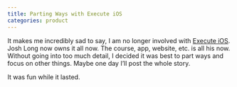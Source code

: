 ```yaml
---
title: Parting Ways with Execute iOS
categories: product
---
```


It makes me incredibly sad to say, I am no longer involved with [Execute iOS](http://executeios.com). Josh Long now owns it all now. The course, app, website, etc. is all his now. Without going into too much detail, I decided it was best to part ways and focus on other things. Maybe one day I’ll post the whole story.

It was fun while it lasted.
